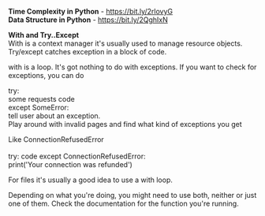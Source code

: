 <b>Time Complexity in Python</b> - https://bit.ly/2rlovyG<br />
<b>Data Structure in Python</b> - https://bit.ly/2QghIxN<br />

<b>With and Try..Except</b><br>
With is a context manager it's usually used to manage resource objects. Try/except catches exception in a block of code.<br>

with is a loop. It's got nothing to do with exceptions. If you want to check for exceptions, you can do

try:<br>
    some requests code<br>
except SomeError:<br>
    tell user about an exception. <br>
Play around with invalid pages and find what kind of exceptions you get<br>

Like ConnectionRefusedError<br>
<br>
try:
    code
except ConnectionRefusedError:<br>
    print('Your connection was refunded') <br>

For files it's usually a good idea to use a with loop.    

Depending on what you're doing, you might need to use both, neither or just one of them. Check the documentation for the function you're running.

